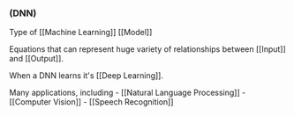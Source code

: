 ### (DNN)

Type of [[Machine Learning]] [[Model]]

Equations that can represent huge variety of relationships between [[Input]] and [[Output]].

When a DNN learns it's [[Deep Learning]].

Many applications, including 
	- [[Natural Language Processing]]
	- [[Computer Vision]]
	- [[Speech Recognition]]
